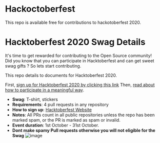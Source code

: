 # Hackoctoberfest
This repo is available free for contributions to hackotoberfest 2020.

# Hacktoberfest 2020 Swag Details

It's time to get rewarded for contributing to the Open Source community! Did you know that you can participate in Hacktoberfest and can get sweet swag gifts ?
So lets start contributing.

This repo details to documents for Hacktoberfest 2020.

First, [sign up for Hacktoberfest 2020 by clicking this link](https://hacktoberfest.digitalocean.com/) Then, [read about how to participate in a meaningful way](https://hacktoberfest.digitalocean.com/details/).

- **Swag**: T-shirt, stickers
- **Requirements**: 4 pull requests in any repository
- **How to sign up**: [Hacktoberfest Website](https://hacktoberfest.digitalocean.com)
- **Notes**: All PRs count in all public repositories unless the repo has been marked spam, or the PR is marked as spam or invalid.
- **Event duration**: 1st October - 31st October.
- **Dont make spamy Pull requests otherwise you will not  eligible for the Swag** 
![image](https://user-images.githubusercontent.com/71779677/95647804-efb4d800-0aef-11eb-9f82-c3013be21420.png)


